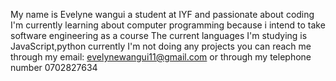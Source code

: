 My name is Evelyne wangui a student at IYF and passionate about coding
I'm currently learning about computer programming because i intend to take software engineering as a course 
The current languages I'm studying is JavaScript,python
currently I'm not doing any projects
you can reach me through my email: evelynewangui11@gmail.com or through my telephone number 0702827634
